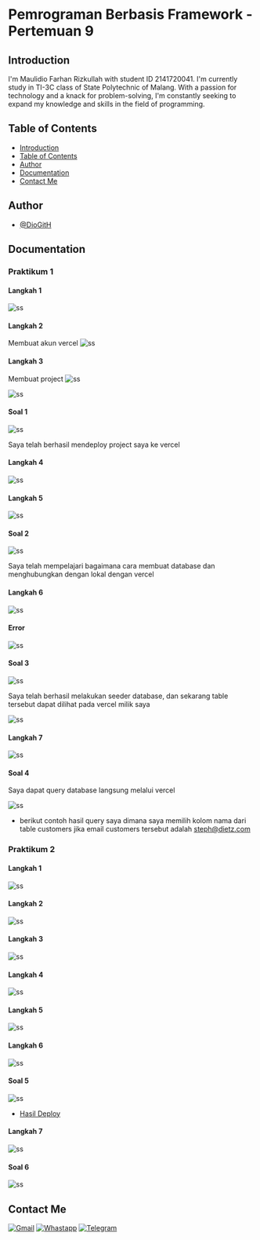 # Pemrograman Berbasis Framework - Pertemuan 9

## Introduction

I'm Maulidio Farhan Rizkullah with student ID 2141720041. I'm currently study in TI-3C class of State Polytechnic of Malang. With a passion for technology and a knack for problem-solving, I'm constantly seeking to expand my knowledge and skills in the field of programming.

## Table of Contents

- [Introduction](#introduction)
- [Table of Contents](#table-of-contents)
- [Author](#author)
- [Documentation](#documentation)
- [Contact Me](#contact-me)

## Author

- [@DioGitH](https://www.github.com/DioGitH)

## Documentation

### Praktikum 1
#### Langkah 1
![ss](docs/img/p1ss1.png)

#### Langkah 2
Membuat akun vercel
![ss](docs/img/p1ss2.png)

#### Langkah 3
Membuat project
![ss](docs/img/p1ss3.png)

![ss](docs/img/p1ss4.png)

#### Soal 1
![ss](docs/img/p1soal1.png)

Saya telah berhasil mendeploy project saya ke vercel

#### Langkah 4
![ss](docs/img/p1ss5.png)

#### Langkah 5
![ss](docs/img/p1ss6.png)

#### Soal 2
![ss](docs/img/p1ss7.png)

Saya telah mempelajari bagaimana cara membuat database dan menghubungkan dengan lokal dengan vercel

#### Langkah 6
![ss](docs/img/p1ss8.png)

#### Error
![ss](docs/img/p1ss9error.png)

#### Soal 3
![ss](docs/img/p1ss10.png)

Saya telah berhasil melakukan seeder database, dan sekarang table tersebut dapat dilihat pada vercel milik saya

![ss](docs/img/p1ss11.png)

#### Langkah 7
![ss](docs/img/p1ss12.png)

#### Soal 4
Saya dapat query database langsung melalui vercel

![ss](docs/img/p1ss13.png)

- berikut contoh hasil query saya dimana saya memilih kolom nama dari table customers jika email customers tersebut adalah steph@dietz.com

### Praktikum 2

#### Langkah 1
![ss](docs/img/p2ss1.png)

#### Langkah 2
![ss](docs/img/p2ss2.png)

#### Langkah 3
![ss](docs/img/p2ss3.png)

#### Langkah 4
![ss](docs/img/p2ss4.png)

#### Langkah 5
![ss](docs/img/p2ss5.png)

#### Langkah 6
![ss](docs/img/p2ss6.png)

#### Soal 5
![ss](docs/img/p2s1.png)

- [Hasil Deploy](https://09-nextjs-database-three.vercel.app/)

#### Langkah 7
![ss](docs/img/p2ss7.png)

#### Soal 6
![ss](docs/img/p2ss8.png)





## Contact Me

[![Gmail](https://img.shields.io/badge/Gmail-D14836?style=for-the-badge&logo=gmail&logoColor=white)](https://mail.google.com/mail/u/0/?view=cm&tf=1&fs=1&to=maulidiobisnis16@gmail.com)
[![Whastapp](https://img.shields.io/badge/WhatsApp-25D366?style=for-the-badge&logo=whatsapp&logoColor=white)](https://api.whatsapp.com/send/?phone=6285289589391&text&type=phone_number&app_absent=0)
[![Telegram](https://img.shields.io/badge/Telegram-2CA5E0?style=for-the-badge&logo=telegram&logoColor=white)](https://t.me/Maulidio16)





